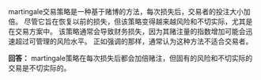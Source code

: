 martingale交易策略是一种基于赌博的方法，每次损失后，交易者的投注大小加倍。 尽管它旨在恢复以前的损失，但该策略变得越来越风险和不切实际，尤其是在交易方案中。 该策略通常会导致财务损失，因为其赌注量的指数增加可能会迅速超过可管理的风险水平。 正如强调的那样，通常认为这种方法不适合交易者。

 **回答：** martingale策略在每次损失后都会加倍赌注，但固有的风险和不切实际的交易是不切实际的。